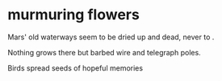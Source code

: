 # murmuring flowers

Mars' old waterways seem to be dried up and dead, never to .

Nothing grows there but barbed wire and telegraph poles.

Birds spread seeds of hopeful memories